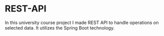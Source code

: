 # REST-API
In this university course project I made REST API to handle operations on selected data. It utilizes the Spring Boot technology.
